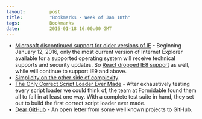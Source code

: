 ```yaml
---
layout:         post
title:          "Bookmarks - Week of Jan 18th"
tags:           Bookmarks
date:           2016-01-18 16:00:00 GMT
---
```


- [Microsoft discontinued support for older versions of IE](https://www.microsoft.com/en-us/WindowsForBusiness/End-of-IE-support) - Beginning January 12, 2016, only the most current version of Internet Explorer available for a supported operating system will receive technical supports and security updates. So [React dropped IE8 support](https://facebook.github.io/react/blog/2016/01/12/discontinuing-ie8-support.html) as well, while will continue to support IE9 and above.
- [Simplicity on the other side of complexity](http://www.jonkolko.com/writingSimplicityComplexity.php)
- [The Only Correct Script Loader Ever Made](https://blog.formidable.com/the-only-correct-script-loader-ever-made-de507420e2b8) - After exhaustively testing every script loader we could think of, the team at Formidable found them all to fail in at least one way. With a complete test suite in hand, they set out to build the first correct script loader ever made.
- [Dear GitHub](https://github.com/dear-github/dear-github) - An open letter from some well known projects to GitHub.

